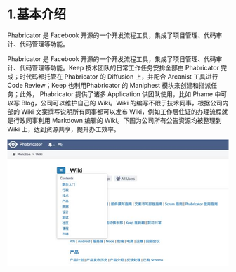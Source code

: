 # 1.基本介绍

Phabricator 是 Facebook 开源的一个开发流程工具，集成了项目管理、代码审计、代码管理等功能。

Phabricator 是 Facebook 开源的一个开发流程工具，集成了项目管理、代码审计、代码管理等功能。Keep 技术团队的日常工作任务安排全部由 Phabricator 完成；时代码都托管在 Phabricator 的 Diffusion 上，并配合 Arcanist 工具进行 Code Review；Keep 也利用Phabricator 的 Maniphest 模块来创建和指派任务；此外， Phabricator 提供了诸多 Application 供团队使用，比如 Phame 中可以写 Blog，公司可以维护自己的 Wiki。Wiki 的编写不限于技术同事，根据公司内部的 Wiki 文案撰写说明所有同事都可以发布 Wiki，例如工作居住证的办理流程就是行政同事利用 Markdown 编辑的 Wiki。下图为公司所有公告资源均被整理到 Wiki 上，达到资源共享，提升办工效率。

![](/static/image/微信图片_20200603140416.jpg)

